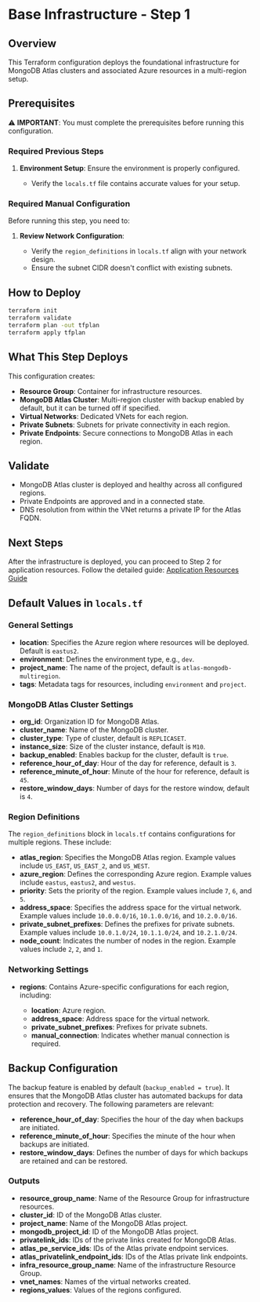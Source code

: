 # Base Infrastructure - Step 1

## Overview

This Terraform configuration deploys the foundational infrastructure for MongoDB Atlas clusters and associated Azure resources in a multi-region setup.

## Prerequisites

⚠️ **IMPORTANT**: You must complete the prerequisites before running this configuration.

### Required Previous Steps

1. **Environment Setup**: Ensure the environment is properly configured.

   * Verify the `locals.tf` file contains accurate values for your setup.

### Required Manual Configuration

Before running this step, you need to:

1. **Review Network Configuration**:

   * Verify the `region_definitions` in `locals.tf` align with your network design.
   * Ensure the subnet CIDR doesn't conflict with existing subnets.

## How to Deploy

```bash
terraform init
terraform validate
terraform plan -out tfplan
terraform apply tfplan
```

## What This Step Deploys

This configuration creates:

* **Resource Group**: Container for infrastructure resources.
* **MongoDB Atlas Cluster**: Multi-region cluster with backup enabled by default, but it can be turned off if specified.
* **Virtual Networks**: Dedicated VNets for each region.
* **Private Subnets**: Subnets for private connectivity in each region.
* **Private Endpoints**: Secure connections to MongoDB Atlas in each region.

## Validate

* MongoDB Atlas cluster is deployed and healthy across all configured regions.
* Private Endpoints are approved and in a connected state.
* DNS resolution from within the VNet returns a private IP for the Atlas FQDN.

## Next Steps

After the infrastructure is deployed, you can proceed to Step 2 for application resources.
Follow the detailed guide: [Application Resources Guide](../02-app-resources/readme.md)

## Default Values in `locals.tf`

### General Settings

* **location**: Specifies the Azure region where resources will be deployed. Default is `eastus2`.
* **environment**: Defines the environment type, e.g., `dev`.
* **project\_name**: The name of the project, default is `atlas-mongodb-multiregion`.
* **tags**: Metadata tags for resources, including `environment` and `project`.

### MongoDB Atlas Cluster Settings

* **org\_id**: Organization ID for MongoDB Atlas.
* **cluster\_name**: Name of the MongoDB cluster.
* **cluster\_type**: Type of cluster, default is `REPLICASET`.
* **instance\_size**: Size of the cluster instance, default is `M10`.
* **backup\_enabled**: Enables backup for the cluster, default is `true`.
* **reference\_hour\_of\_day**: Hour of the day for reference, default is `3`.
* **reference\_minute\_of\_hour**: Minute of the hour for reference, default is `45`.
* **restore\_window\_days**: Number of days for the restore window, default is `4`.

### Region Definitions

The `region_definitions` block in `locals.tf` contains configurations for multiple regions. These include:

* **atlas\_region**: Specifies the MongoDB Atlas region. Example values include `US_EAST`, `US_EAST_2`, and `US_WEST`.
* **azure\_region**: Defines the corresponding Azure region. Example values include `eastus`, `eastus2`, and `westus`.
* **priority**: Sets the priority of the region. Example values include `7`, `6`, and `5`.
* **address\_space**: Specifies the address space for the virtual network. Example values include `10.0.0.0/16`, `10.1.0.0/16`, and `10.2.0.0/16`.
* **private\_subnet\_prefixes**: Defines the prefixes for private subnets. Example values include `10.0.1.0/24`, `10.1.1.0/24`, and `10.2.1.0/24`.
* **node\_count**: Indicates the number of nodes in the region. Example values include `2`, `2`, and `1`.

### Networking Settings

* **regions**: Contains Azure-specific configurations for each region, including:

  * **location**: Azure region.
  * **address\_space**: Address space for the virtual network.
  * **private\_subnet\_prefixes**: Prefixes for private subnets.
  * **manual\_connection**: Indicates whether manual connection is required.

## Backup Configuration

The backup feature is enabled by default (`backup_enabled = true`). It ensures that the MongoDB Atlas cluster has automated backups for data protection and recovery. The following parameters are relevant:

* **reference\_hour\_of\_day**: Specifies the hour of the day when backups are initiated.
* **reference\_minute\_of\_hour**: Specifies the minute of the hour when backups are initiated.
* **restore\_window\_days**: Defines the number of days for which backups are retained and can be restored.

### Outputs

* **resource\_group\_name**: Name of the Resource Group for infrastructure resources.
* **cluster\_id**: ID of the MongoDB Atlas cluster.
* **project\_name**: Name of the MongoDB Atlas project.
* **mongodb\_project\_id**: ID of the MongoDB Atlas project.
* **privatelink\_ids**: IDs of the private links created for MongoDB Atlas.
* **atlas\_pe\_service\_ids**: IDs of the Atlas private endpoint services.
* **atlas\_privatelink\_endpoint\_ids**: IDs of the Atlas private link endpoints.
* **infra\_resource\_group\_name**: Name of the infrastructure Resource Group.
* **vnet\_names**: Names of the virtual networks created.
* **regions\_values**: Values of the regions configured.
